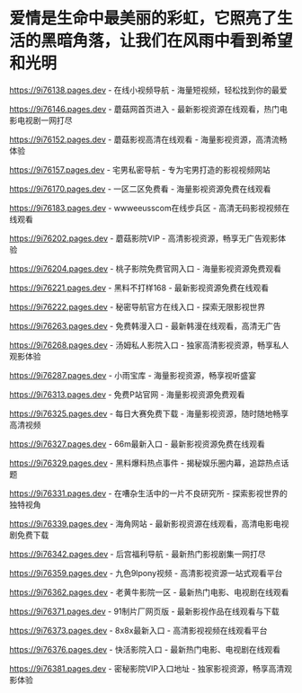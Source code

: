 # 爱情是生命中最美丽的彩虹，它照亮了生活的黑暗角落，让我们在风雨中看到希望和光明

https://9i76138.pages.dev - 在线小视频导航 - 海量短视频，轻松找到你的最爱

https://9i76146.pages.dev - 蘑菇网首页进入 - 最新影视资源在线观看，热门电影电视剧一网打尽

https://9i76152.pages.dev - 蘑菇影视高清在线观看 - 海量影视资源，高清流畅体验

https://9i76157.pages.dev - 宅男私密导航 - 专为宅男打造的影视视频网站

https://9i76170.pages.dev - 一区二区免费看 - 海量影视资源免费在线观看

https://9i76183.pages.dev - wwweeusscom在线步兵区 - 高清无码影视视频在线观看

https://9i76202.pages.dev - 蘑菇影院VIP - 高清影视资源，畅享无广告观影体验

https://9i76204.pages.dev - 桃子影院免费官网入口 - 海量影视资源免费观看

https://9i76221.pages.dev - 黑料不打样168 - 最新影视资源免费在线观看

https://9i76222.pages.dev - 秘密导航官方在线入口 - 探索无限影视世界

https://9i76263.pages.dev - 免费韩漫入口 - 最新韩漫在线观看，高清无广告

https://9i76268.pages.dev - 汤姆私人影院入口 - 独家高清影视资源，畅享私人观影体验

https://9i76287.pages.dev - 小雨宝库 - 海量影视资源，畅享视听盛宴

https://9i76313.pages.dev - 免费P站官网 - 海量影视资源免费观看

https://9i76325.pages.dev - 每日大赛免费下载 - 海量影视资源，随时随地畅享高清视频

https://9i76327.pages.dev - 66m最新入口 - 最新影视资源免费在线观看

https://9i76329.pages.dev - 黑料爆料热点事件 - 揭秘娱乐圈内幕，追踪热点话题

https://9i76331.pages.dev - 在嘈杂生活中的一片不良研究所 - 探索影视世界的独特视角

https://9i76339.pages.dev - 海角网站 - 最新影视资源在线观看，高清电影电视剧免费下载

https://9i76342.pages.dev - 后宫福利导航 - 最新热门影视剧集一网打尽

https://9i76359.pages.dev - 九色9lpony视频 - 高清影视资源一站式观看平台

https://9i76362.pages.dev - 老黄牛影院一区 - 最新热门电影、电视剧在线观看

https://9i76371.pages.dev - 91制片厂网页版 - 最新影视作品在线观看与下载

https://9i76373.pages.dev - 8x8x最新入口 - 高清影视视频在线观看平台

https://9i76376.pages.dev - 快活影院入口 - 最新热门电影、电视剧在线观看

https://9i76381.pages.dev - 密秘影院VIP入口地址 - 独家影视资源，畅享高清观影体验
